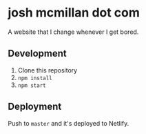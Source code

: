 # josh mcmillan dot com

A website that I change whenever I get bored.

## Development

1. Clone this repository
1. `npm install`
1. `npm start`

## Deployment

Push to `master` and it's deployed to Netlify.
